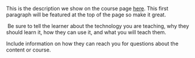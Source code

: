 This is the description we show on the course page [here](https://lab.github.com/Sumit-ai/deep-learning-segmentation:-from-the-scratch). This first paragraph will be featured at the top of the page so make it great.
​

​
Be sure to tell the learner about the technology you are teaching, why they should learn it, how they can use it, and what you will teach them.
​


Include information on how they can reach you for questions about the content or course. 